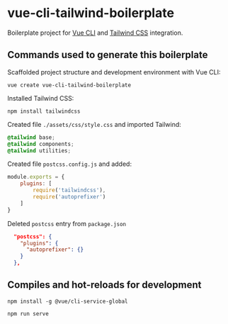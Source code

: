 # vue-cli-tailwind-boilerplate

Boilerplate project for [Vue CLI](https://cli.vuejs.org/) and [Tailwind CSS](https://tailwindcss.com/) integration.

## Commands used to generate this boilerplate

Scaffolded project structure and development environment with Vue CLI:

```
vue create vue-cli-tailwind-boilerplate
```

Installed Tailwind CSS:

```
npm install tailwindcss
```

Created file `./assets/css/style.css` and imported Tailwind:

```css
@tailwind base;
@tailwind components;
@tailwind utilities;
```

Created file `postcss.config.js` and added:

```js
module.exports = {
    plugins: [
        require('tailwindcss'),
        require('autoprefixer')
    ]
}
```

Deleted `postcss` entry from `package.json`

```json
  "postcss": {
    "plugins": {
      "autoprefixer": {}
    }
  },
```

## Compiles and hot-reloads for development
```
npm install -g @vue/cli-service-global
```
```
npm run serve
```
